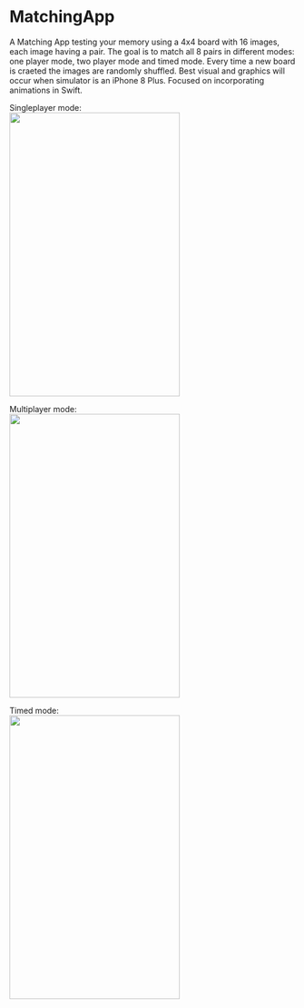 # MatchingApp

A Matching App testing your memory using a 4x4 board with 16 images, each image having a pair. The goal is to match all 8 pairs in different modes: one player mode, two player mode and timed mode. Every time a new board is craeted the images are randomly shuffled. Best visual and graphics will occur when simulator is an iPhone 8 Plus.
Focused on incorporating animations in Swift.

Singleplayer mode:
<br>
<img src="https://github.com/matthewswitt/MatchingApp/blob/main/DemoMatching/normal.gif" width="300" height="500">

Multiplayer mode:
<br>
<img src="https://github.com/matthewswitt/MatchingApp/blob/main/DemoMatching/twoMatching.gif" width="300" height="500">

Timed mode:
<br>
<img src="https://github.com/matthewswitt/MatchingApp/blob/main/DemoMatching/timedmodegif.gif" width="300" height="500">
